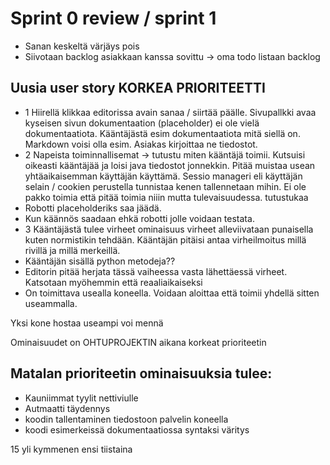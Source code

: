 # Sprint 0 review / sprint 1

* Sanan keskeltä värjäys pois
* Siivotaan backlog asiakkaan kanssa sovittu -> oma todo listaan backlog

## Uusia user story KORKEA PRIORITEETTI
* 1 Hiirellä klikkaa editorissa avain sanaa / siirtää päälle. Sivupallkki avaa kyseisen sivun dokumentaation (placeholder) ei ole vielä dokumentaatiota. Kääntäjästä esim dokumentaatiota mitä siellä on. Markdown voisi olla esim. Asiakas kirjoittaa ne tiedostot. 
* 2 Napeista toiminnallisemat -> tutustu miten kääntäjä toimii. Kutsuisi oikeasti kääntäjää ja loisi java tiedostot jonnekkin. Pitää muistaa usean yhtäaikaisemman käyttäjän käyttämä. Sessio manageri eli käyttäjän selain / cookien perustella tunnistaa kenen tallennetaan mihin. Ei ole pakko toimia että pitää toimia niiin mutta tulevaisuudessa. tutustukaa
* Robotti placeholderiks saa jäädä.
* Kun käännös saadaan ehkä robotti jolle voidaan testata.
* 3 Kääntäjästä tulee virheet ominaisuus virheet alleviivataan punaisella kuten normistikin tehdään. Kääntäjän pitäisi antaa virheilmoitus millä rivillä ja millä merkeillä.
* Kääntäjän sisällä python metodeja??
* Editorin pitää herjata tässä vaiheessa vasta lähettäessä virheet. Katsotaan myöhemmin että reaaliaikaiseksi
* On toimittava usealla koneella. Voidaan aloittaa että toimii yhdellä sitten useammalla.


Yksi kone hostaa useampi voi mennä 

Ominaisuudet on OHTUPROJEKTIN aikana korkeat prioriteetin

## Matalan prioriteetin ominaisuuksia tulee:
* Kauniimmat tyylit nettiviulle
* Autmaatti täydennys 
* koodin tallentaminen tiedostoon palvelin koneella
* koodi esimerkeissä dokumentaatiossa syntaksi väritys

15 yli kymmenen ensi tiistaina
